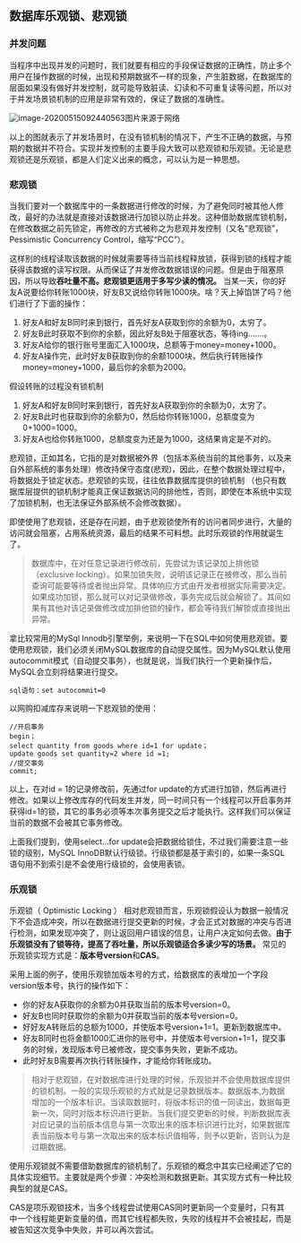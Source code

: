 ## 数据库乐观锁、悲观锁

### 并发问题 

当程序中出现并发的问题时，我们就要有相应的手段保证数据的正确性，防止多个用户在操作数据的时候，出现和预期数据不一样的现象，产生脏数据，在数据库的层面如果没有做好并发控制，就可能导致脏读、幻读和不可重复读等问题，所以对于并发场景锁机制的应用是非常有效的，保证了数据的准确性。

![image-20200515092440563](D:\workIdea\learn\img\image-20200515092440563.png)图片来源于网络


以上的图就表示了并发场景时，在没有锁机制的情况下，产生不正确的数据，与预期的数据并不符合。实现并发控制的主要手段大致可以悲观锁和乐观锁。无论是悲观锁还是乐观锁，都是人们定义出来的概念，可以认为是一种思想。

### 悲观锁

当我们要对一个数据库中的一条数据进行修改的时候，为了避免同时被其他人修改，最好的办法就是直接对该数据进行加锁以防止并发。这种借助数据库锁机制，在修改数据之前先锁定，再修改的方式被称之为悲观并发控制（又名“悲观锁”，Pessimistic Concurrency Control，缩写“PCC”）。

这样别的线程读取该数据的时候就需要等待当前线程释放锁，获得到锁的线程才能获得该数据的读写权限。从而保证了并发修改数据错误的问题。但是由于阻塞原因，所以导致**吞吐量不高。悲观锁更适用于多写少读的情况。**
当某一天，你的好友A说要给你转账1000块，好友B又说给你转账1000块。啥？天上掉馅饼了吗？他们进行了下面的操作：



1. 好友A和好友B同时来到银行，首先好友A获取到你的余额为0，太穷了。
2. 好友B此时获取不到你的余额，因此好友B处于阻塞状态，等待ing…….。
3. 好友A给你的银行账号里面汇入1000块，总额等于money=money+1000。
4. 好友A操作完，此时好友B获取到你的余额1000块，然后执行转账操作money=money+1000，最后你的余额为2000。

假设转账的过程没有锁机制

1. 好友A和好友B同时来到银行，首先好友A获取到你的余额为0，太穷了。
2. 好友B此时也获取到你的余额为0，然后给你转账1000，总额度变为0+1000=1000。
3. 好友A也给你转账1000，总额度变为还是为1000，这结果肯定是不对的。

悲观锁，正如其名，它指的是对数据被外界（包括本系统当前的其他事务，以及来自外部系统的事务处理）修改持保守态度(悲观)，因此，在整个数据处理过程中，将数据处于锁定状态。悲观锁的实现，往往依靠数据库提供的锁机制 （也只有数据库层提供的锁机制才能真正保证数据访问的排他性，否则，即使在本系统中实现了加锁机制，也无法保证外部系统不会修改数据）。

即使使用了悲观锁，还是存在问题，由于悲观锁使所有的访问者同步进行，大量的访问就会阻塞，占用系统资源，最后的结果不可料想。此时乐观锁的作用就诞生了。

> 数据库中，在对任意记录进行修改前，先尝试为该记录加上排他锁（exclusive locking）。如果加锁失败，说明该记录正在被修改，那么当前查询可能要等待或者抛出异常。具体响应方式由开发者根据实际需要决定。如果成功加锁，那么就可以对记录做修改，事务完成后就会解锁了。其间如果有其他对该记录做修改或加排他锁的操作，都会等待我们解锁或直接抛出异常。

拿比较常用的MySql Innodb引擎举例，来说明一下在SQL中如何使用悲观锁。要使用悲观锁，我们必须关闭MySQL数据库的自动提交属性。因为MySQL默认使用autocommit模式（自动提交事务），也就是说，当我们执行一个更新操作后，MySQL会立刻将结果进行提交。

```mysql
sql语句：set autocommit=0
```

以网购扣减库存来说明一下悲观锁的使用：

```mysql
//开启事务
begin；
select quantity from goods where id=1 for update；
update goods set quantity=2 where id =1;
//提交事务
commit;
```

以上，在对id = 1的记录修改前，先通过for update的方式进行加锁，然后再进行修改。如果以上修改库存的代码发生并发，同一时间只有一个线程可以开启事务并获得id=1的锁，其它的事务必须等本次事务提交之后才能执行。这样我们可以保证当前的数据不会被其它事务修改。

上面我们提到，使用select…for update会把数据给锁住，不过我们需要注意一些锁的级别，MySQL InnoDB默认行级锁。行级锁都是基于索引的，如果一条SQL语句用不到索引是不会使用行级锁的，会使用表锁。

### 乐观锁

乐观锁（ Optimistic Locking ） 相对悲观锁而言，乐观锁假设认为数据一般情况下不会造成冲突，所以在数据进行提交更新的时候，才会正式对数据的冲突与否进行检测，如果发现冲突了，则让返回用户错误的信息，让用户决定如何去做。**由于乐观锁没有了锁等待，提高了吞吐量，所以乐观锁适合多读少写的场景。** 常见的乐观锁实现方式是：**版本号version**和**CAS**。

采用上面的例子，使用乐观锁加版本号的方式，给数据库的表增加一个字段version版本号，执行的操作如下：

- 你的好友A获取你的余额为0并获取当前的版本号version=0。
- 好友B也同时获取你的余额为0并获取当前的版本号version=0。
- 好好友A转账后的总额为1000，并使版本号version+1=1。更新到数据库中。
- 好友B同时也将金额1000汇进你的账号中，并使版本号version+1=1，提交事务的时候，发现版本号已被修改，提交事务失败，更新不成功。
- 此时好友B需要再次执行转账操作，才能给你转账成功。

> 相对于悲观锁，在对数据库进行处理的时候，乐观锁并不会使用数据库提供的锁机制。一般的实现乐观锁的方式就是记录数据版本。数据版本,为数据增加的一个版本标识。当读取数据时，将版本标识的值一同读出，数据每更新一次，同时对版本标识进行更新。当我们提交更新的时候，判断数据库表对应记录的当前版本信息与第一次取出来的版本标识进行比对，如果数据库表当前版本号与第一次取出来的版本标识值相等，则予以更新，否则认为是过期数据。

使用乐观锁就不需要借助数据库的锁机制了。乐观锁的概念中其实已经阐述了它的具体实现细节。主要就是两个步骤：冲突检测和数据更新。其实现方式有一种比较典型的就是CAS。

CAS是项乐观锁技术，当多个线程尝试使用CAS同时更新同一个变量时，只有其中一个线程能更新变量的值，而其它线程都失败，失败的线程并不会被挂起，而是被告知这次竞争中失败，并可以再次尝试。